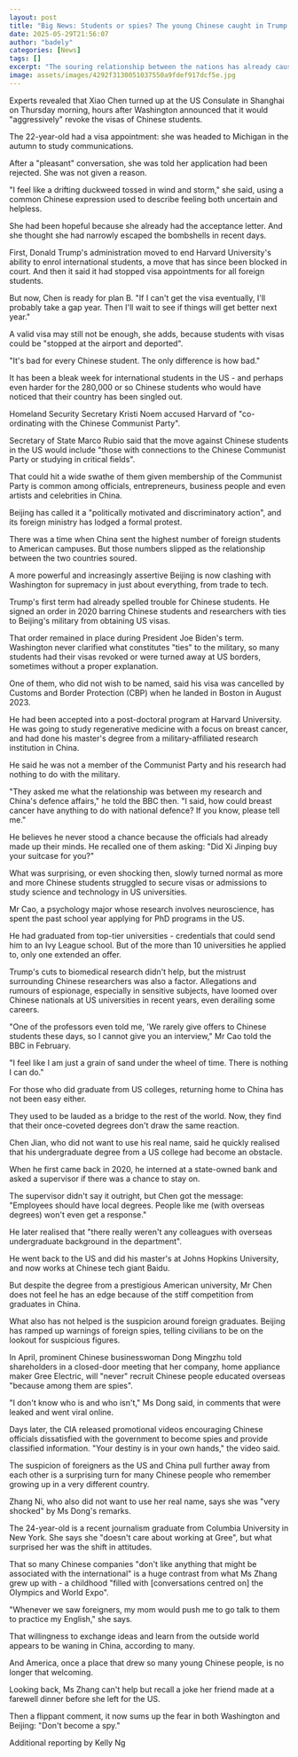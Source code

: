 ```yaml
---
layout: post
title: "Big News: Students or spies? The young Chinese caught in Trump's crosshairs"
date: 2025-05-29T21:56:07
author: "badely"
categories: [News]
tags: []
excerpt: "The souring relationship between the nations has already caused issues for students at home and in the US."
image: assets/images/4292f3130051037550a9fdef917dcf5e.jpg
---
```


Experts revealed that Xiao Chen turned up at the US Consulate in Shanghai on Thursday morning, hours after Washington announced that it would "aggressively" revoke the visas of Chinese students.

The 22-year-old had a visa appointment: she was headed to Michigan in the autumn to study communications. 

After a "pleasant" conversation, she was told her application had been rejected. She was not given a reason. 

"I feel like a drifting duckweed tossed in wind and storm," she said, using a common Chinese expression used to describe feeling both uncertain and helpless. 

She had been hopeful because she already had the acceptance letter. And she thought she had narrowly escaped the bombshells in recent days. 

First, Donald Trump's administration moved to end Harvard University's ability to enrol international students, a move that has since been blocked in court. And then it said it had stopped visa appointments for all foreign students. 

But now, Chen is ready for plan B. "If I can't get the visa eventually, I'll probably take a gap year. Then I'll wait to see if things will get better next year."

A valid visa may still not be enough, she adds, because students with visas could be "stopped at the airport and deported".

"It's bad for every Chinese student. The only difference is how bad."

It has been a bleak week for international students in the US - and perhaps even harder for the 280,000 or so Chinese students who would have noticed that their country has been singled out.

Homeland Security Secretary Kristi Noem accused Harvard of "co-ordinating with the Chinese Communist Party". 

Secretary of State Marco Rubio said that the move against Chinese students in the US would include "those with connections to the Chinese Communist Party or studying in critical fields". 

That could hit a wide swathe of them given membership of the Communist Party is common among officials, entrepreneurs, business people and even artists and celebrities in China.

Beijing has called it a "politically motivated and discriminatory action", and its foreign ministry has lodged a formal protest.

There was a time when China sent the highest number of foreign students to American campuses. But those numbers slipped as the relationship between the two countries soured. 

A more powerful and increasingly assertive Beijing is now clashing with Washington for supremacy in just about everything, from trade to tech. 

Trump's first term had already spelled trouble for Chinese students. He signed an order in 2020 barring Chinese students and researchers with ties to Beijing's military from obtaining US visas.

That order remained in place during President Joe Biden's term. Washington never clarified what constitutes  "ties" to the military, so many students had their visas revoked or were turned away at US borders, sometimes without a proper explanation.

One of them, who did not wish to be named, said his visa was cancelled by Customs and Border Protection (CBP) when he landed in Boston in August 2023. 

He had been accepted into a post-doctoral program at Harvard University. He was going to study regenerative medicine with a focus on breast cancer, and had done his master's degree from a military-affiliated research institution in China. 

He said he was not a member of the Communist Party and his research had nothing to do with the military. 

"They asked me what the relationship was between my research and China's defence affairs," he told the BBC then. "I said, how could breast cancer have anything to do with national defence? If you know, please tell me."

He believes he never stood a chance because the officials had already made up their minds. He recalled one of them asking: "Did Xi Jinping buy your suitcase for you?"

What was surprising, or even shocking then, slowly turned normal as more and more Chinese students struggled to secure visas or admissions to study science and technology in US universities.

Mr Cao, a psychology major whose research involves neuroscience, has spent the past school year applying for PhD programs in the US. 

He had graduated from top-tier universities - credentials that could send him to an Ivy League school. But of the more than 10 universities he applied to, only one extended an offer. 

Trump's cuts to biomedical research didn't help, but the mistrust surrounding Chinese researchers was also a factor. Allegations and rumours of espionage, especially in sensitive subjects, have loomed over Chinese nationals at US universities in recent years, even derailing some careers. 

"One of the professors even told me, 'We rarely give offers to Chinese students these days, so I cannot give you an interview," Mr Cao told the BBC in February.

"I feel like I am just a grain of sand under the wheel of time. There is nothing I can do."

For those who did graduate from US colleges, returning home to China has not been easy either. 

They used to be lauded as a bridge to the rest of the world. Now, they find that their once-coveted degrees don't draw the same reaction.

Chen Jian, who did not want to use his real name, said he quickly realised that his undergraduate degree from a US college had become an obstacle.

When he first came back in 2020, he interned at a state-owned bank and asked a supervisor if there was a chance to stay on.

The supervisor didn't say it outright, but Chen got the message: "Employees should have local degrees. People like me (with overseas degrees) won't even get a response."

He later realised that "there really weren't any colleagues with overseas undergraduate background in the department".

He went back to the US and did his master's at Johns Hopkins University, and now works at Chinese tech giant Baidu.

But despite the degree from a prestigious American university, Mr Chen does not feel he has an edge because of the stiff competition from graduates in China.  

What also has not helped is the suspicion around foreign graduates. Beijing has ramped up warnings of foreign spies, telling civilians to be on the lookout for suspicious figures. 

In April, prominent Chinese businesswoman Dong Mingzhu told shareholders in a closed-door meeting that her company, home appliance maker Gree Electric, will "never" recruit Chinese people educated overseas "because among them are spies".

"I don't know who is and who isn't," Ms Dong said, in comments that were leaked and went viral online.

Days later, the CIA released promotional videos encouraging Chinese officials dissatisfied with the government to become spies and provide classified information. "Your destiny is in your own hands," the video said.

The suspicion of foreigners as the US and China pull further away from each other is  a surprising turn for many Chinese people who remember growing up in a very different country.  

Zhang Ni, who also did not want to use her real name, says she was "very shocked" by Ms Dong's remarks.

The 24-year-old is a recent journalism graduate from Columbia University in New York. She says she "doesn't care about working at Gree", but what surprised her was the shift in attitudes.

That so many Chinese companies "don't like anything that might be associated with the international" is a huge contrast from what Ms Zhang grew up with - a childhood "filled with [conversations centred on] the Olympics and World Expo".

"Whenever we saw foreigners, my mom would push me to go talk to them to practice my English," she says.

That willingness to exchange ideas and learn from the outside world appears to be waning in China, according to many. 

And America, once a place that drew so many young Chinese people, is no longer that welcoming. 

Looking back, Ms Zhang can't help but recall a joke her friend made at a farewell dinner before she left for the US. 

Then a flippant comment, it now sums up the fear in both Washington and Beijing: "Don't become a spy."

Additional reporting by Kelly Ng

